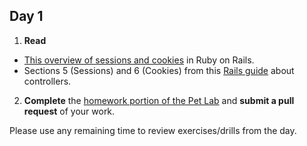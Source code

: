 

## Day 1

1. **Read**
  * [This overview of sessions and cookies](http://www.theodinproject.com/ruby-on-rails/sessions-cookies-and-authentication) in Ruby on Rails.
  * Sections 5 (Sessions) and 6 (Cookies) from this [Rails guide](http://guides.rubyonrails.org/action_controller_overview.html#session) about controllers.
2. **Complete** the [homework portion of the Pet Lab](https://github.com/sf-wdi-27-28/rails_validations_errors/blob/master/homework.md) and **submit a pull request** of your work.

Please use any remaining time to review exercises/drills from the day.

<!--
## Day 2

1. Reading : Rails Guides - Parts of Asset Pipeline
2. Finish Library app part 1 & submit PR

Please use any remaining time to review exercises/drills from the day.
-->
<!--
## Day 3

1. Reading Finish Asset Pipeline Poem Readings
2. Lab [Learn git branching](http://pcottle.github.io/learnGitBranching/)

Please use any remaining time to review exercises/drills from the day.

-->
<!--
## Day 4

1. Reading
2. Lab: Vagabond
Attend fundamentals review session

Please use any remaining time to review exercises/drills from the day.
-->
<!--
## Day 5 - Weekend Homework

1. Reading
2. Weekend Lab: Vagabond

Please use any remaining time to review exercises/drills from the week! And don't forget to sleep!
-->
